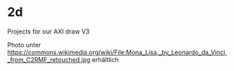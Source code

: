 # 2d
Projects for our AXI draw V3

Photo unter https://commons.wikimedia.org/wiki/File:Mona_Lisa,_by_Leonardo_da_Vinci,_from_C2RMF_retouched.jpg erhältlich
